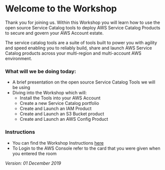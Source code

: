 # Welcome to the Workshop

Thank you for joining us. Within this Workshop you will learn how to use the open source Service Catalog tools to deploy AWS Service Catalog Products to secure and govern your AWS Account estate.

The service catalog tools are a suite of tools built to power you with agility and speed enabling you to reliably build, share and launch AWS Service Catalog products across your multi-region and multi-account AWS environment.

### What will we be doing today:

- A brief presentation on the open source Service Catalog Tools we will be using
- Diving into the Workshop which will:
    - Install the Tools into your AWS Account
    - Create a new Service Catalog portfolio
    - Create and Launch an IAM Product
    - Create and Launch an S3 Bucket product
    - Create and Launch an AWS Config Product 

### Instructions

- You can find the Workshop Instructions [here](Service-catalog-tools-workshop.com/50-revinvent2019.html)
- To Login to the AWS Console refer to the card that you were given when you entered the room


_Version: 01 December 2019_